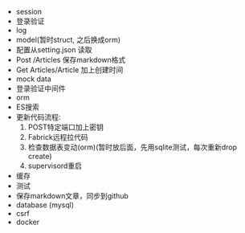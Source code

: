 - session
- 登录验证
- log
- model(暂时struct, 之后换成orm)
- 配置从setting.json 读取
- Post /Articles 保存markdown格式
- Get Articles/Article 加上创建时间
- mock data
- 登录验证中间件
- orm
- ES搜索
- 更新代码流程:
    1. POST特定端口加上密钥
    2. Fabrick远程拉代码
    3. 检查数据表变动(orm)(暂时放后面，先用sqlite测试，每次重新drop create)
    4. supervisord重启
- 缓存
- 测试
- 保存markdown文章，同步到github
- database (mysql)
- csrf
- docker
